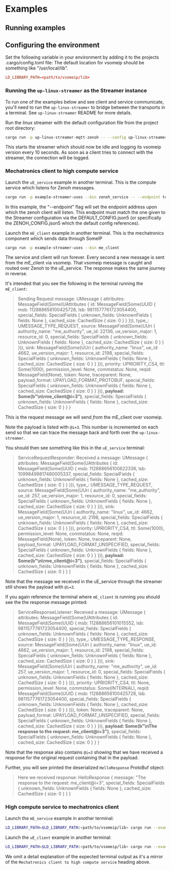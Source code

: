 # Examples

## Running examples

## Configuring the environment

Set the following variable in your environment by adding it to the projects .cargo/config.toml file:
The default location for vsomeip should be something like "/usr/local/lib".

```toml
LD_LIBRARY_PATH=<path/to/vsomeip/lib>
```

### Running the `up-linux-streamer` as the Streamer instance

To run one of the examples below and see client and service communicate, you'll need to run the `up-linux-streamer` to bridge between the transports in a terminal. See `up-linux-streamer` README for more details.

Run the linux streamer with the default configuration file from the project root directory:

```bash
cargo run -p up-linux-streamer-mqtt-zenoh -- --config up-linux-streamer-mqtt-zenoh/DEFAULT_CONFIG.json5
```

This starts the streamer which should now be idle and logging its vsomeip version every 10 seconds. As soon as a client tries to connect with the streamer, the connection will be logged.

### Mechatronics client to high compute service

Launch the `uE_service` example in another terminal. This is the compute service which listens for Zenoh messages.

```bash
cargo run -p example-streamer-uses --bin zenoh_service -- --endpoint tcp/0.0.0.0:7445
```

In this example, the "--endpoint" flag will set the endpoint address upon which the zenoh client will listen. This endpoint must match the one given to the Streamer configuration via the DEFAULT_CONFIG.json5 (or specifically the ZENOH_CONFIG.json5 which the default config references).

Launch the `mE_client` example in another terminal. This is the mechatronics component which sends data through SomeIP

```bash
cargo run -p example-streamer-uses --bin me_client
```

The service and client will run forever. Every second a new message is sent from the mE_client via vsomeip. That vsomeip message is caught and routed over Zenoh to the uE_service. The response makes the same journey in reverse.

It's intended that you see the following in the terminal running the `mE_client`:

> Sending Request message:
UMessage { attributes: MessageField(Some(UAttributes { id: MessageField(Some(UUID { msb: 112888656100425728, lsb: 9811577761723054400, special_fields: SpecialFields { unknown_fields: UnknownFields { fields: None }, cached_size: CachedSize { size: 0 } } })), type_: UMESSAGE_TYPE_REQUEST, source: MessageField(Some(UUri { authority_name: "me_authority", ue_id: 22136, ue_version_major: 1, resource_id: 0, special_fields: SpecialFields { unknown_fields: UnknownFields { fields: None }, cached_size: CachedSize { size: 0 } } })), sink: MessageField(Some(UUri { authority_name: "linux", ue_id: 4662, ue_version_major: 1, resource_id: 2198, special_fields: SpecialFields { unknown_fields: UnknownFields { fields: None }, cached_size: CachedSize { size: 0 } } })), priority: UPRIORITY_CS4, ttl: Some(1000), permission_level: None, commstatus: None, reqid: MessageField(None), token: None, traceparent: None, payload_format: UPAYLOAD_FORMAT_PROTOBUF, special_fields: SpecialFields { unknown_fields: UnknownFields { fields: None }, cached_size: CachedSize { size: 0 } } })), **payload: Some(b"\n\rme_client@i=3")**, special_fields: SpecialFields { unknown_fields: UnknownFields { fields: None }, cached_size: CachedSize { size: 0 } } }

This is the request message we will send _from_ the mE_client over vsomeip.

Note the payload is listed with `@i=3`. This number is incremented on each send so that we can trace the message back and forth over the `up-linux-streamer`.

You should then see something like this in the `uE_service` terminal:

> ServiceRequestResponder: Received a message: UMessage { attributes: MessageField(Some(UAttributes { id: MessageField(Some(UUID { msb: 112888656100622336, lsb: 10998499817480005337, special_fields: SpecialFields { unknown_fields: UnknownFields { fields: None }, cached_size: CachedSize { size: 0 } } })), type_: UMESSAGE_TYPE_REQUEST, source: MessageField(Some(UUri { authority_name: "me_authority", ue_id: 257, ue_version_major: 1, resource_id: 0, special_fields: SpecialFields { unknown_fields: UnknownFields { fields: None }, cached_size: CachedSize { size: 0 } } })), sink: MessageField(Some(UUri { authority_name: "linux", ue_id: 4662, ue_version_major: 1, resource_id: 2198, special_fields: SpecialFields { unknown_fields: UnknownFields { fields: None }, cached_size: CachedSize { size: 0 } } })), priority: UPRIORITY_CS4, ttl: Some(1000), permission_level: None, commstatus: None, reqid: MessageField(None), token: None, traceparent: None, payload_format: UPAYLOAD_FORMAT_UNSPECIFIED, special_fields: SpecialFields { unknown_fields: UnknownFields { fields: None }, cached_size: CachedSize { size: 0 } } })), **payload: Some(b"\n\rme_client@i=3")**, special_fields: SpecialFields { unknown_fields: UnknownFields { fields: None }, cached_size: CachedSize { size: 0 } } }

Note that the message we received in the uE_service through the streamer still shows the payload with `@i=3`.

If you again reference the terminal where `mE_client` is running you should see the the response message printed:

> ServiceResponseListener: Received a message: UMessage { attributes: MessageField(Some(UAttributes { id: MessageField(Some(UUID { msb: 112888656101015552, lsb: 9811577761723054400, special_fields: SpecialFields { unknown_fields: UnknownFields { fields: None }, cached_size: CachedSize { size: 0 } } })), type_: UMESSAGE_TYPE_RESPONSE, source: MessageField(Some(UUri { authority_name: "linux", ue_id: 4662, ue_version_major: 1, resource_id: 2198, special_fields: SpecialFields { unknown_fields: UnknownFields { fields: None }, cached_size: CachedSize { size: 0 } } })), sink: MessageField(Some(UUri { authority_name: "me_authority", ue_id: 257, ue_version_major: 1, resource_id: 0, special_fields: SpecialFields { unknown_fields: UnknownFields { fields: None }, cached_size: CachedSize { size: 0 } } })), priority: UPRIORITY_CS4, ttl: None, permission_level: None, commstatus: Some(INTERNAL), reqid: MessageField(Some(UUID { msb: 112888656100425728, lsb: 9811577761723054400, special_fields: SpecialFields { unknown_fields: UnknownFields { fields: None }, cached_size: CachedSize { size: 0 } } })), token: None, traceparent: None, payload_format: UPAYLOAD_FORMAT_UNSPECIFIED, special_fields: SpecialFields { unknown_fields: UnknownFields { fields: None }, cached_size: CachedSize { size: 0 } } })), **payload: Some(b"\nThe response to the request: me_client@i=3")**, special_fields: SpecialFields { unknown_fields: UnknownFields { fields: None }, cached_size: CachedSize { size: 0 } } }

Note that the response also contains `@i=3` showing that we have received a response for the original request containing that in the payload.

Further, you will see printed the deserialized `HelloResponse` ProtoBuf object:

> Here we received response: HelloResponse { message: "The response to the request: me_client@i=3", special_fields: SpecialFields { unknown_fields: UnknownFields { fields: None }, cached_size: CachedSize { size: 0 } } }

### High compute service to mechatronics client

Launch the `mE_service` example in another terminal:

```bash
LD_LIBRARY_PATH=$LD_LIBRARY_PATH:<path/to/vsomeip/lib> cargo run --example mE_service
```

Launch the `uE_client` example in another terminal:

```bash
LD_LIBRARY_PATH=$LD_LIBRARY_PATH:<path/to/vsomeip/lib> cargo run --example uE_client -- --endpoint tcp/0.0.0.0:7444
```

We omit a detail explanation of the expected terminal output as it's a mirror of the `Mechatronics client to high compute service` heading above.
